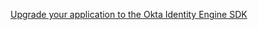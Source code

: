 [Upgrade your application to the Okta Identity Engine SDK](/docs/guides/oie-upgrade-api-sdk-to-oie-sdk/java/main)
